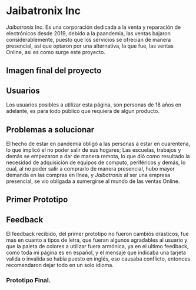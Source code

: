# Jaibatronix Inc 

  _Jaibatronix_ Inc. Es una corporación dedicada a la venta y reparación de electrónicos desde 2019, debido a la paandemia, las ventas bajaron considerablemente, puesto que los servicios se ofrecian de manera presencial, así que optaron por una alternativa, la que fue, las ventas Online, asi es como surge este proyecto.

## Imagen final del proyecto


## Usuarios
  Los usuarios posibles a utilizar esta página, son personas de 18 años en adelante, es para todo público que requiera de algun producto.

## Problemas a solucionar
  El hecho de estar en pandemia obligó a las personas a estar en cuarentena, lo que implicó el no poder salir de sus hogares; Las escuelas, trabajos y demás se empezaron a dar de manera remota, lo que dió como resultado la necesidad de adquisición de equipos de computo, periféricos y demás, lo cual, al no poder salir a comprarlo de manera presencial, hubo mayor demanda en las compras en línea, y _Jaibatronix_ al ser una empresa presencial, se vio obligada a sumergirse al mundo de las ventas Online.

## Primer Prototipo

## Feedback
  El feedback recibido, del primer prototipo no fueron cambiós drásticos, fue mas en cuanto a tipos de letra, que fueran algunos agradables al usuario y que la paleta de colores a utilizar fuera armónica, ya en el ultimo feedback, como toda mi página es en español, y el mensaje que indicaba una tarjeta valida o invalida se había puesto en inglés, eso causaba conflicto, entonces recomendaron dejar todo en un solo idioma.

### Prototipo Final.
